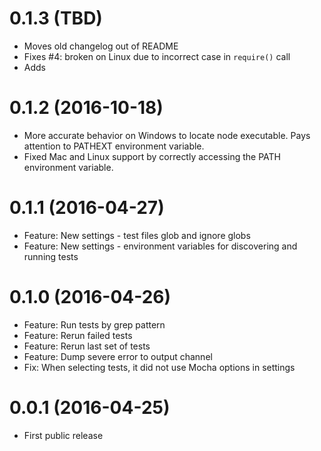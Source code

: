 0.1.3 (TBD)
=====
- Moves old changelog out of README
- Fixes #4: broken on Linux due to incorrect case in `require()` call
- Adds

0.1.2 (2016-10-18)
=====

- More accurate behavior on Windows to locate node executable.
Pays attention to PATHEXT environment variable.
- Fixed Mac and Linux support by correctly accessing the PATH environment variable.

0.1.1 (2016-04-27)
=====

- Feature: New settings - test files glob and ignore globs
- Feature: New settings - environment variables for discovering and running tests

0.1.0 (2016-04-26)
=====

- Feature: Run tests by grep pattern
- Feature: Rerun failed tests
- Feature: Rerun last set of tests
- Feature: Dump severe error to output channel
- Fix: When selecting tests, it did not use Mocha options in  settings

0.0.1 (2016-04-25)
=====

- First public release
